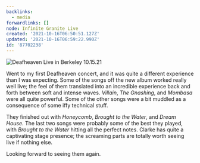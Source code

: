 ```yaml
---
backlinks:
  - media
forwardlinks: []
node: Infinite Granite Live
created: '2021-10-16T06:50:51.127Z'
updated: '2021-10-16T06:59:22.990Z'
id: '87702238'
---
```

![](images/infinite-granite-live/atddXIqLZe.webp "Deafheaven  Live in Berkeley 10.15.21")

Went to my first Deafheaven concert, and it was quite a different experience than I was expecting. Some of the songs off the new album worked really well live; the feel of them translated into an incredible experience back and forth between soft and intense waves. *Villain*, *The Gnashing*, and *Mombasa* were all quite powerful. Some of the other songs were a bit muddled as a consequence of some iffy technical stuff. 

They finished out with *Honeycomb*, *Brought to the Water*, and *Dream House*. The last two songs were probably some of the best they played, with *Brought to the Water* hitting  all the perfect notes. Clarke has quite a captivating stage presence; the screaming parts are totally worth seeing live if nothing else. 

Looking forward to seeing them again. 
